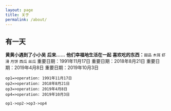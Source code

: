 ```yaml
---
layout: page
title: 关于
permalink: /about/
---
```



## 有一天
**黄黄小遇到了小小吴**
**后来......**
**他们幸福地生活在一起**
**喜欢吃的东西：**`甜品` `木耳` `虾滑` `月饼` `西瓜` `丝瓜`
重要日期：1991年11月17日
重要日期：2018年8月21日
重要日期：2019年4月8日
重要日期：2019年10月3日
```flow
op1=>operation: 1991年11月17日
op2=>operation: 2018年8月21日
op3=>operation: 2019年4月8日
op4=>operation: 2019年10月3日

op1->op2->op3->op4
```